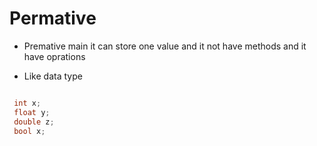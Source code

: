 # Permative 

 - Premative main it can store one value and it not have methods and it have oprations 

 - Like data type

 ```c++

  int x;
  float y;
  double z;
  bool x;

 ````

 